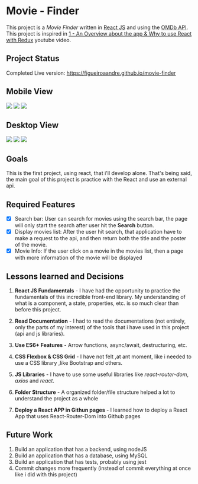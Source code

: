 # Movie - Finder
This project is a *Movie Finder* written in [React JS](https://reactjs.org/) and using the [OMDb API](http://www.omdbapi.com/). This project is inspired in [1 - An Overview about the app & Why to use React with Redux](https://www.youtube.com/watch?v=Ia0WWc5dyLE&list=PLG3RxIUKLJlbDDGeeoUCkinS2DUybp_1o) youtube video.

## Project Status
Completed
Live version: https://figueiroaandre.github.io/movie-finder

## Mobile View
<div class="mobile_div">
    <img src="./screenshots/home_mobile.png" class="mobile">
    <img src="./screenshots/search_mobile.png" class="mobile">
    <img src="./screenshots/info_mobile.png" class="mobile">
</div>

## Desktop View
<img src="./screenshots/home_desktop.png" class="desktop">
<img src="./screenshots/search_desktop.png" class="desktop">
<img src="./screenshots/info_desktop.png" class="desktop">

## Goals
This is the first project, using react, that i'll develop alone. That's being said, the main goal of this project is practice with the React and use an external api.

## Required Features
- [x] Search bar: User can search for movies using the search bar, the page will only start the search after user hit the **Search** button.
- [x] Display movies list: After the user hit search, that application have to make a request to the api, and then return both the title and the poster of the movie.
- [x] Movie Info: If the user click on a movie in the movies list, then a page with more information of the movie will be displayed

## Lessons learned and Decisions

1. **React JS Fundamentals** - I have had the opportunity to practice the fundamentals of this incredible front-end library. My understanding of what is a component, a state, properties, etc. is so much clear than before this project.

2. **Read Documentation** - I had to read the documentations (not entirely, only the parts of my interest) of the tools that i have used in this project (api and js libraries).

3. **Use ES6+ Features** - Arrow functions, async/await, destructuring, etc.

4. **CSS Flexbox & CSS Grid** - I have not felt ,at ant moment, like i needed to use a CSS library ,like Bootstrap and others.

5. **JS Libraries** - I have to use some useful libraries like *react-router-dom*, *axios* and *react*.

6. **Folder Structure** - A organized folder/file structure helped a lot to understand the project as a whole

7. **Deploy a React APP in Githun pages** - I learned how to deploy a React App that uses React-Router-Dom into Github pages

## Future Work
1. Build an application that has a backend, using nodeJS
2. Build an application that has a database, using MySQL
3. Build an application that has tests, probably using jest
4. Commit changes more frequently (instead of commit everything at once like i did with this project)
